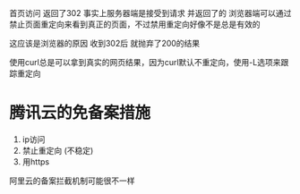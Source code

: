 首页访问 返回了302 事实上服务器端是接受到请求 并返回了的
浏览器端可以通过禁止页面重定向来看到真正的页面，不过禁用重定向好像不是总是有效的

这应该是浏览器的原因 收到302后 就抛弃了200的结果

使用curl总是可以拿到真实的网页结果，因为curl默认不重定向，使用-L选项来跟踪重定向

# 腾讯云的免备案措施
1. ip访问
2. 禁止重定向 (不稳定)
3. 用https

阿里云的备案拦截机制可能很不一样